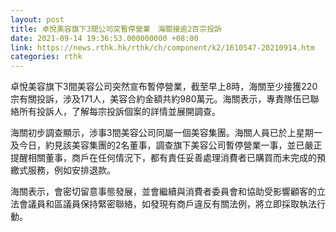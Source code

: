 ```yaml
---
layout: post
title: 卓悅美容旗下3間公司突暫停營業　海關接逾2百宗投訴
date: 2021-09-14 19:36:53.000000000 +08:00
link: https://news.rthk.hk/rthk/ch/component/k2/1610547-20210914.htm
categories: rthk
---
```


卓悅美容旗下3間美容公司突然宣布暫停營業，截至早上8時，海關至少接獲220宗有關投訴，涉及171人，美容合約金額共約980萬元。海關表示，專責隊伍已聯絡所有投訴人，了解每宗投訴個案的詳情並展開調查。

海關初步調查顯示，涉事3間美容公司同屬一個美容集團。海關人員已於上星期一及今日，約見該美容集團的2名董事，調查旗下美容公司暫停營業一事，並已嚴正提醒相關董事，商戶在任何情況下，都有責任妥善處理消費者已購買而未完成的預繳式服務，例如安排退款。

海關表示，會密切留意事態發展，並會繼續與消費者委員會和協助受影響顧客的立法會議員和區議員保持緊密聯絡，如發現有商戶違反有關法例，將立即採取執法行動。
